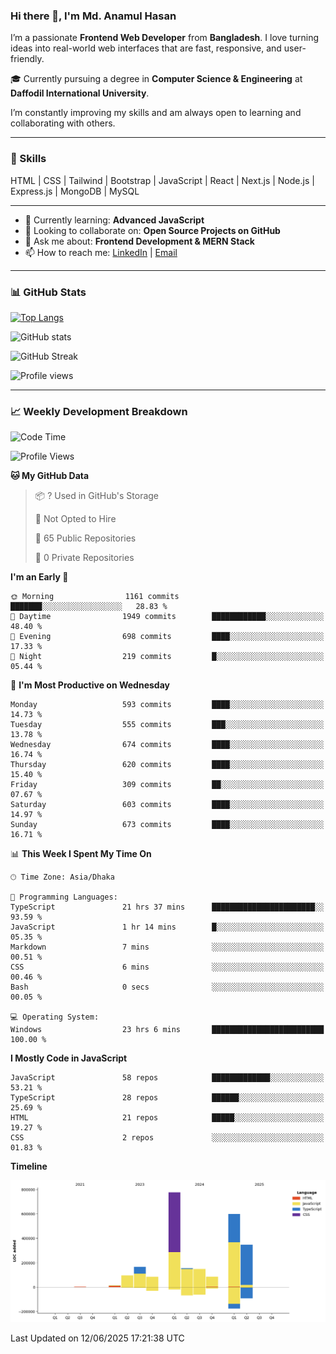### Hi there 👋, I'm Md. Anamul Hasan

I’m a passionate **Frontend Web Developer** from **Bangladesh**. I love turning ideas into real-world web interfaces that are fast, responsive, and user-friendly.

🎓 Currently pursuing a degree in **Computer Science & Engineering** at **Daffodil International University**.

I’m constantly improving my skills and am always open to learning and collaborating with others.

---

### 🚀 Skills
HTML | CSS | Tailwind | Bootstrap | JavaScript | React | Next.js | Node.js | Express.js | MongoDB | MySQL 

---

- 🌱 Currently learning: **Advanced JavaScript**
- 👯 Looking to collaborate on: **Open Source Projects on GitHub**
- 💬 Ask me about: **Frontend Development & MERN Stack**
- 📫 How to reach me: [LinkedIn](https://www.linkedin.com/in/mdanamulhasan201) | [Email](mailto:anamulhasan3625@gmail.com)

---

### 📊 GitHub Stats

[![Top Langs](https://github-readme-stats.vercel.app/api/top-langs/?username=mdanamulhasan201&layout=compact)](https://github.com/anuraghazra/github-readme-stats)

![GitHub stats](https://github-readme-stats.vercel.app/api?username=mdanamulhasan201&show_icons=true&count_private=true&theme=tokyonight)

![GitHub Streak](https://streak-stats.demolab.com?user=mdanamulhasan201&theme=tokyonight)

![Profile views](https://gpvc.arturio.dev/mdanamulhasan201)

---

### 📈 Weekly Development Breakdown

<!--START_SECTION:waka-->
![Code Time](http://img.shields.io/badge/Code%20Time-256%20hrs%2010%20mins-blue)

![Profile Views](http://img.shields.io/badge/Profile%20Views-0-blue)

**🐱 My GitHub Data** 

> 📦 ? Used in GitHub's Storage 
 > 
> 🚫 Not Opted to Hire
 > 
> 📜 65 Public Repositories 
 > 
> 🔑 0 Private Repositories 
 > 
**I'm an Early 🐤** 

```text
🌞 Morning                1161 commits        ███████░░░░░░░░░░░░░░░░░░   28.83 % 
🌆 Daytime                1949 commits        ████████████░░░░░░░░░░░░░   48.40 % 
🌃 Evening                698 commits         ████░░░░░░░░░░░░░░░░░░░░░   17.33 % 
🌙 Night                  219 commits         █░░░░░░░░░░░░░░░░░░░░░░░░   05.44 % 
```
📅 **I'm Most Productive on Wednesday** 

```text
Monday                   593 commits         ████░░░░░░░░░░░░░░░░░░░░░   14.73 % 
Tuesday                  555 commits         ███░░░░░░░░░░░░░░░░░░░░░░   13.78 % 
Wednesday                674 commits         ████░░░░░░░░░░░░░░░░░░░░░   16.74 % 
Thursday                 620 commits         ████░░░░░░░░░░░░░░░░░░░░░   15.40 % 
Friday                   309 commits         ██░░░░░░░░░░░░░░░░░░░░░░░   07.67 % 
Saturday                 603 commits         ████░░░░░░░░░░░░░░░░░░░░░   14.97 % 
Sunday                   673 commits         ████░░░░░░░░░░░░░░░░░░░░░   16.71 % 
```


📊 **This Week I Spent My Time On** 

```text
🕑︎ Time Zone: Asia/Dhaka

💬 Programming Languages: 
TypeScript               21 hrs 37 mins      ███████████████████████░░   93.59 % 
JavaScript               1 hr 14 mins        █░░░░░░░░░░░░░░░░░░░░░░░░   05.35 % 
Markdown                 7 mins              ░░░░░░░░░░░░░░░░░░░░░░░░░   00.51 % 
CSS                      6 mins              ░░░░░░░░░░░░░░░░░░░░░░░░░   00.46 % 
Bash                     0 secs              ░░░░░░░░░░░░░░░░░░░░░░░░░   00.05 % 

💻 Operating System: 
Windows                  23 hrs 6 mins       █████████████████████████   100.00 % 
```

**I Mostly Code in JavaScript** 

```text
JavaScript               58 repos            █████████████░░░░░░░░░░░░   53.21 % 
TypeScript               28 repos            ██████░░░░░░░░░░░░░░░░░░░   25.69 % 
HTML                     21 repos            █████░░░░░░░░░░░░░░░░░░░░   19.27 % 
CSS                      2 repos             ░░░░░░░░░░░░░░░░░░░░░░░░░   01.83 % 
```



**Timeline**

![Lines of Code chart](https://raw.githubusercontent.com/mdanamulhasan201/mdanamulhasan201/main/assets/bar_graph.png)


 Last Updated on 12/06/2025 17:21:38 UTC
<!--END_SECTION:waka-->
